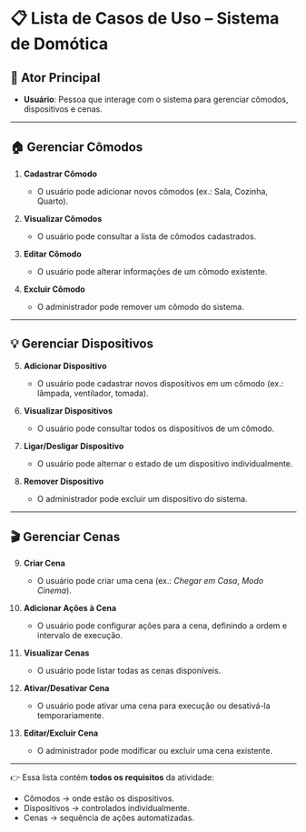 # 📋 Lista de Casos de Uso – Sistema de Domótica

## 👤 Ator Principal
- **Usuário**: Pessoa que interage com o sistema para gerenciar cômodos, dispositivos e cenas.  

---

## 🏠 Gerenciar Cômodos
1. **Cadastrar Cômodo**  
   - O usuário pode adicionar novos cômodos (ex.: Sala, Cozinha, Quarto).  

2. **Visualizar Cômodos**  
   - O usuário pode consultar a lista de cômodos cadastrados.  

3. **Editar Cômodo**  
   - O usuário pode alterar informações de um cômodo existente.  

4. **Excluir Cômodo**  
   - O administrador pode remover um cômodo do sistema.  

---

## 💡 Gerenciar Dispositivos
5. **Adicionar Dispositivo**  
   - O usuário pode cadastrar novos dispositivos em um cômodo (ex.: lâmpada, ventilador, tomada).  

6. **Visualizar Dispositivos**  
   - O usuário pode consultar todos os dispositivos de um cômodo.  

7. **Ligar/Desligar Dispositivo**  
   - O usuário pode alternar o estado de um dispositivo individualmente.  

8. **Remover Dispositivo**  
   - O administrador pode excluir um dispositivo do sistema.  

---

## 🎬 Gerenciar Cenas
9. **Criar Cena**  
   - O usuário pode criar uma cena (ex.: *Chegar em Casa*, *Modo Cinema*).  

10. **Adicionar Ações à Cena**  
    - O usuário pode configurar ações para a cena, definindo a ordem e intervalo de execução.  

11. **Visualizar Cenas**  
    - O usuário pode listar todas as cenas disponíveis.  

12. **Ativar/Desativar Cena**  
    - O usuário pode ativar uma cena para execução ou desativá-la temporariamente.  

13. **Editar/Excluir Cena**  
    - O administrador pode modificar ou excluir uma cena existente.  

---

👉 Essa lista contém **todos os requisitos** da atividade:  
- Cômodos → onde estão os dispositivos.  
- Dispositivos → controlados individualmente.  
- Cenas → sequência de ações automatizadas.  
